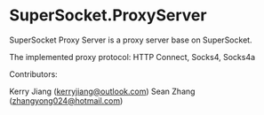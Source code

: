 SuperSocket.ProxyServer
=======================

SuperSocket Proxy Server is a proxy server base on SuperSocket.

The implemented proxy protocol: HTTP Connect, Socks4, Socks4a

Contributors:

Kerry Jiang (kerryjiang@outlook.com)
Sean Zhang (zhangyong024@hotmail.com)

